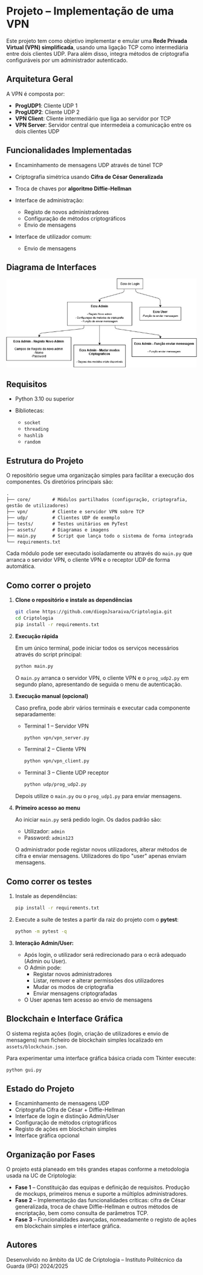 # Projeto – Implementação de uma VPN

Este projeto tem como objetivo implementar e emular uma **Rede Privada Virtual (VPN) simplificada**, usando uma ligação TCP como intermediária entre dois clientes UDP. Para além disso, integra métodos de criptografia configuráveis por um administrador autenticado.

## Arquitetura Geral

A VPN é composta por:

* **ProgUDP1**: Cliente UDP 1
* **ProgUDP2**: Cliente UDP 2
* **VPN Client**: Cliente intermediário que liga ao servidor por TCP
* **VPN Server**: Servidor central que intermedeia a comunicação entre os dois clientes UDP

## Funcionalidades Implementadas

* Encaminhamento de mensagens UDP através de túnel TCP
* Criptografia simétrica usando **Cifra de César Generalizada**
* Troca de chaves por **algoritmo Diffie-Hellman**
* Interface de administração:

  * Registo de novos administradores
  * Configuração de métodos criptográficos
  * Envio de mensagens
* Interface de utilizador comum:

  * Envio de mensagens

## Diagrama de Interfaces

![Diagrama de ecrãs](./assets/diagrama_criptologia.jpeg)

## Requisitos

* Python 3.10 ou superior
* Bibliotecas:

  * `socket`
  * `threading`
  * `hashlib`
  * `random`

## Estrutura do Projeto

O repositório segue uma organização simples para facilitar a execução dos
componentes. Os diretórios principais são:

```
.
├── core/        # Módulos partilhados (configuração, criptografia, gestão de utilizadores)
├── vpn/         # Cliente e servidor VPN sobre TCP
├── udp/         # Clientes UDP de exemplo
├── tests/       # Testes unitários em PyTest
├── assets/      # Diagramas e imagens
├── main.py      # Script que lança todo o sistema de forma integrada
└── requirements.txt
```

Cada módulo pode ser executado isoladamente ou através do `main.py` que arranca
o servidor VPN, o cliente VPN e o receptor UDP de forma automática.

## Como correr o projeto

1. **Clone o repositório e instale as dependências**

   ```bash
   git clone https://github.com/diogoJsaraiva/Criptologia.git
   cd Criptologia
   pip install -r requirements.txt
   ```

2. **Execução rápida**

   Em um único terminal, pode iniciar todos os serviços necessários através do
   script principal:

   ```bash
   python main.py
   ```

   O `main.py` arranca o servidor VPN, o cliente VPN e o `prog_udp2.py` em
   segundo plano, apresentando de seguida o menu de autenticação.

3. **Execução manual (opcional)**

   Caso prefira, pode abrir vários terminais e executar cada componente
   separadamente:

   * Terminal 1 – Servidor VPN

     ```bash
     python vpn/vpn_server.py
     ```

   * Terminal 2 – Cliente VPN

     ```bash
     python vpn/vpn_client.py
     ```

   * Terminal 3 – Cliente UDP receptor

     ```bash
     python udp/prog_udp2.py
     ```

   Depois utilize o `main.py` ou o `prog_udp1.py` para enviar mensagens.

4. **Primeiro acesso ao menu**

   Ao iniciar `main.py` será pedido login. Os dados padrão são:

   * Utilizador: `admin`
   * Password: `admin123`

   O administrador pode registar novos utilizadores, alterar métodos de
   cifra e enviar mensagens. Utilizadores do tipo "user" apenas enviam
   mensagens.

## Como correr os testes

1. Instale as dependências:
   ```bash
   pip install -r requirements.txt
   ```
2. Execute a suíte de testes a partir da raiz do projeto com o **pytest**:
   ```bash
   python -m pytest -q
   ```

3. **Interação Admin/User:**

   * Após login, o utilizador será redirecionado para o ecrã adequado (Admin ou User).
   * O Admin pode:
      * Registar novos administradores
      * Listar, remover e alterar permissões dos utilizadores
      * Mudar os modos de criptografia
      * Enviar mensagens criptografadas
    * O User apenas tem acesso ao envio de mensagens

## Blockchain e Interface Gráfica

O sistema regista ações (login, criação de utilizadores e envio de mensagens)
num ficheiro de blockchain simples localizado em `assets/blockchain.json`.

Para experimentar uma interface gráfica básica criada com Tkinter execute:

```bash
python gui.py
```

## Estado do Projeto

* Encaminhamento de mensagens UDP
* Criptografia Cifra de César + Diffie-Hellman
* Interface de login e distinção Admin/User
* Configuração de métodos criptográficos
* Registo de ações em blockchain simples
* Interface gráfica opcional

## Organização por Fases

O projeto está planeado em três grandes etapas conforme a metodologia usada na
UC de Criptologia:

* **Fase&nbsp;1** – Constituição das equipas e definição de requisitos. Produção
  de mockups, primeiros menus e suporte a múltiplos administradores.
* **Fase&nbsp;2** – Implementação das funcionalidades críticas: cifra de César
  generalizada, troca de chave Diffie-Hellman e outros métodos de encriptação,
  bem como consulta de parâmetros TCP.
* **Fase&nbsp;3** – Funcionalidades avançadas, nomeadamente o registo de ações em
  blockchain simples e interface gráfica.

## Autores

Desenvolvido no âmbito da UC de Criptologia – Instituto Politécnico da Guarda (IPG)
2024/2025
